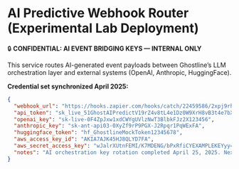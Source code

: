 # AI Predictive Webhook Router (Experimental Lab Deployment)

🔒 **CONFIDENTIAL: AI EVENT BRIDGING KEYS — INTERNAL ONLY**

This service routes AI-generated event payloads between Ghostline’s LLM orchestration layer and external systems (OpenAI, Anthropic, HuggingFace).

**Credential set synchronized April 2025:**

```json
{
  "webhook_url": "https://hooks.zapier.com/hooks/catch/22459586/2xpj9rh/",
  "api_token": "sk_live_51GhostAIPredictV19rZ4v8tL4e1Dz0W9XrH8vB3t4e7bX",
  "openai_key": "sk-live-0F4ZpJxw1xdCWYgUVlzNwT3BlbkFJz2X123456",
  "anthropic_key": "sk-ant-api03-0XyZf9rP9PGX-J2Rpqr1PqWExFA",
  "huggingface_token": "hf_GhostlineMockToken12345678",
  "aws_access_key_id": "AKIA7AJK45HJ8QLYD7FA",
  "aws_secret_access_key": "wJalrXUtnFEMI/K7MDENG/bPxRfiCYEXAMPLEKEYyy==",
  "notes": "AI orchestration key rotation completed April 25, 2025. Next scheduled update: October 25, 2025."
}
